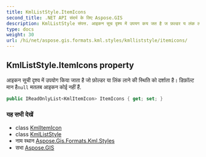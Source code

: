 ```yaml
---
title: KmlListStyle.ItemIcons
second_title: .NET API संदर्भ के लिए Aspose.GIS
description: KmlListStyle संपत्त. आइकन सूच दृश्य में उपयग कय जत है ज फ़ल्डर य लंक लने क स्थत क दर्शत है डफ़ल्ट मन हैnull मतलब आइकन कई नहं हैं.
type: docs
weight: 30
url: /hi/net/aspose.gis.formats.kml.styles/kmlliststyle/itemicons/
---
```

## KmlListStyle.ItemIcons property

आइकन सूची दृश्य में उपयोग किया जाता है जो फ़ोल्डर या लिंक लाने की स्थिति को दर्शाता है। डिफ़ॉल्ट मान है`null` मतलब आइकन कोई नहीं हैं.

```csharp
public IReadOnlyList<KmlItemIcon> ItemIcons { get; set; }
```

### यह सभी देखें

* class [KmlItemIcon](../../kmlitemicon/)
* class [KmlListStyle](../)
* नाम स्थान [Aspose.Gis.Formats.Kml.Styles](../../kmlliststyle/)
* सभा [Aspose.GIS](../../../)


